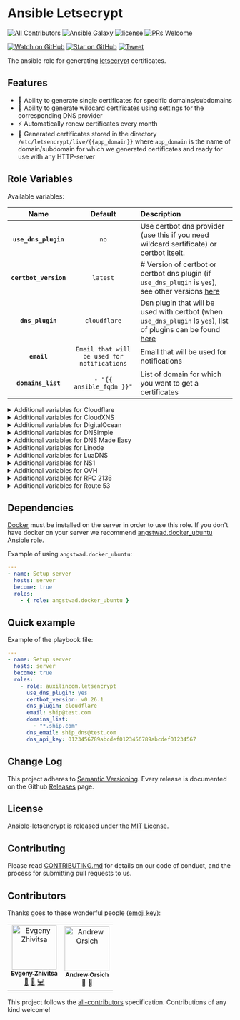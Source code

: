 # Ansible Letsecrypt

[![All Contributors](https://img.shields.io/badge/all_contributors-2-orange.svg?style=flat-square)](#contributors)
[![Ansible Galaxy](https://img.shields.io/badge/ansible--galaxy-letsenctypt-blue.svg?style=flat-square)](https://galaxy.ansible.com/auxilincom/letsencrypt)
[![license](https://img.shields.io/github/license/mashape/apistatus.svg?style=flat-square)](https://github.com/auxilin/ansible-letsencrypt/blob/master/LICENSE)
[![PRs Welcome](https://img.shields.io/badge/PRs-welcome-brightgreen.svg?style=flat-square)](http://makeapullrequest.com)


[![Watch on GitHub](https://img.shields.io/github/watchers/auxilincom/ansible-letsencrypt.svg?style=social&label=Watch)](https://github.com/auxilincom/ansible-letsencrypt/watchers)
[![Star on GitHub](https://img.shields.io/github/stars/auxilincom/ansible-letsencrypt.svg?style=social&label=Stars)](https://github.com/auxilincom/ansible-letsencrypt/stargazers)
[![Tweet](https://img.shields.io/twitter/url/https/github.com/auxilincom/ansible-letsencrypt.svg?style=social)](https://twitter.com/intent/tweet?text=I%27m%20using%20Auxilin%20components%20to%20build%20my%20next%20product%20🚀.%20Check%20it%20out:%20https://github.com/auxilincom/ansible-letsencrypt)

The ansible role for generating [letsecrypt](https://letsencrypt.org/) certificates.

## Features

* 🔐 Ability to generate single certificates for specific domains/subdomains
* 🔐 Ability to generate wildcard certificates using settings for the corresponding DNS provider
* ⚡️️ Automatically renew certificates every month
* 🔧 Generated certificates stored in the directory `/etc/letsencrypt/live/{{app_domain}}` where `app_domain` is the name of domain/subdomain for which we generated certificates and ready for use with any HTTP-server

## Role Variables

Available variables:

|Name|Default|Description|
|:--:|:--:|:----------|
|**`use_dns_plugin`**|`no`|Use certbot dns provider (use this if you need wildcard sertificate) or certbot itselt.|
|**`certbot_version`**|`latest`|# Version of certbot or certbot dns plugin (if `use_dns_plugin` is `yes`), see other versions [here](https://hub.docker.com/r/certbot/certbot/tags)|
|**`dns_plugin`**|`cloudflare`|Dsn plugin that will be used with certbot (when `use_dns_plugin` is `yes`), list of plugins can be found [here](https://certbot.eff.org/docs/using.html#dns-plugins)|
|**`email`**|`Email that will be used for notifications`|Email that will be used for notifications|
|**`domains_list`**|`- "{{ ansible_fqdn }}"`|List of domain for which you want to get a certificates|


<details><summary>Additional variables for Cloudflare</summary>
<p>

|Name|Default|Description|
|:--:|:--:|:----------|
|**`dns_email`**|`""`|DNS email|
|**`dns_api_key`**|`""`|DNS api key|

</p>
</details>

<details><summary>Additional variables for CloudXNS</summary>
<p>

|Name|Default|Description|
|:--:|:--:|:----------|
|**`dns_api_key`**|`""`|DNS api key|
|**`dns_secret_key`**|`""`|DNS secret key|

</p>
</details>

<details><summary>Additional variables for DigitalOcean</summary>
<p>

|Name|Default|Description|
|:--:|:--:|:----------|
|**`dns_token`**|`""`|DNS token|

</p>
</details>

<details><summary>Additional variables for DNSimple</summary>
<p>

|Name|Default|Description|
|:--:|:--:|:----------|
|**`dns_token`**|`""`|DNS token|

</p>
</details>

<details><summary>Additional variables for DNS Made Easy</summary>
<p>

|Name|Default|Description|
|:--:|:--:|:----------|
|**`dns_api_key`**|`""`|DNS api key|
|**`dns_secret_key`**|`""`|DNS secret key|

</p>
</details>

<details><summary>Additional variables for Linode</summary>
<p>

|Name|Default|Description|
|:--:|:--:|:----------|
|**`dns_key`**|`""`|DNS key|

</p>
</details>

<details><summary>Additional variables for LuaDNS</summary>
<p>

|Name|Default|Description|
|:--:|:--:|:----------|
|**`dns_email`**|`""`|DNS email|
|**`dns_token`**|`""`|DNS token|

</p>
</details>

<details><summary>Additional variables for NS1</summary>
<p>

|Name|Default|Description|
|:--:|:--:|:----------|
|**`dns_api_key`**|`""`|DNS api key|

</p>
</details>

<details><summary>Additional variables for OVH</summary>
<p>

|Name|Default|Description|
|:--:|:--:|:----------|
|**`dns_endpoint`**|`""`|DNS endpoint|
|**`dns_application_key`**|`""`|DNS application key|
|**`dns_application_secret`**|`""`|DNS application secret|
|**`dns_consumer_key`**|`""`|DNS consumer key|

</p>
</details>

<details><summary>Additional variables for RFC 2136</summary>
<p>

|Name|Default|Description|
|:--:|:--:|:----------|
|**`dns_server`**|`""`|Target DNS server|
|**`dns_port`**|`""`|Target DNS port|
|**`dns_name`**|`""`|TSIG key name|
|**`dns_secret`**|`""`|TSIG key secret|
|**`dns_algorithm`**|`""`|TSIG key algorithm|

</p>
</details>

<details><summary>Additional variables for Route 53</summary>
<p>

|Name|Default|Description|
|:--:|:--:|:----------|
|**`dns_access_key_id`**|`""`|DNS access key id|
|**`dns_secret_access_key`**|`""`|DNS secret access key id|

</p>
</details>

## Dependencies

[Docker](https://www.docker.com/) must be installed on the server in order to use this role. If you don't have docker on your server we recommend [angstwad.docker_ubuntu](https://github.com/angstwad/docker.ubuntu) Ansible role.

Example of using `angstwad.docker_ubuntu`:
```yml
---
- name: Setup server
  hosts: server
  become: true
  roles:
    - { role: angstwad.docker_ubuntu }
```

## Quick example

Example of the playbook file:

```yml
---
- name: Setup server
  hosts: server
  become: true
  roles:
    - role: auxilincom.letsencrypt
      use_dns_plugin: yes
      certbot_version: v0.26.1
      dns_plugin: cloudflare
      email: ship@test.com
      domains_list:
        - "*.ship.com"
      dns_email: ship_dns@test.com
      dns_api_key: 0123456789abcdef0123456789abcdef01234567
```

## Change Log

This project adheres to [Semantic Versioning](http://semver.org/).
Every release is documented on the Github [Releases](https://github.com/auxilincom/ansible-letsencrypt/releases) page.

## License

Ansible-letsencrypt is released under the [MIT License](https://github.com/auxilincom/ansible-letsencrypt/blob/master/LICENSE).

## Contributing

Please read [CONTRIBUTING.md](https://github.com/auxilincom/ansible-letsencrypt/blob/master/CONTRIBUTING.md) for details on our code of conduct, and the process for submitting pull requests to us.

## Contributors

Thanks goes to these wonderful people ([emoji key](https://github.com/kentcdodds/all-contributors#emoji-key)):

<!-- ALL-CONTRIBUTORS-LIST:START - Do not remove or modify this section -->
<!-- prettier-ignore -->
<table>
  <tr>
    <td align="center"><a href="https://github.com/ezhivitsa"><img src="https://avatars2.githubusercontent.com/u/6461311?v=4" width="100px;" alt="Evgeny Zhivitsa"/><br /><sub><b>Evgeny Zhivitsa</b></sub></a><br /><a href="https://github.com/auxilin/ansible-letsencrypt/commits?author=ezhivitsa" title="Documentation">📖</a> <a href="#ideas-ezhivitsa" title="Ideas, Planning, & Feedback">🤔</a> <a href="https://github.com/auxilin/ansible-letsencrypt/commits?author=ezhivitsa" title="Code">💻</a></td>
    <td align="center"><a href="https://github.com/anorsich"><img src="https://avatars3.githubusercontent.com/u/681396?v=4" width="100px;" alt="Andrew Orsich"/><br /><sub><b>Andrew Orsich</b></sub></a><br /><a href="#ideas-anorsich" title="Ideas, Planning, & Feedback">🤔</a> <a href="#review-anorsich" title="Reviewed Pull Requests">👀</a></td>
  </tr>
</table>

<!-- ALL-CONTRIBUTORS-LIST:END -->

This project follows the [all-contributors](https://github.com/kentcdodds/all-contributors) specification. Contributions of any kind welcome!
